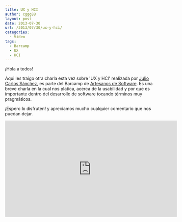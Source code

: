 ```yaml
---
title: UX y HCI
author: cggg88
layout: post
date: 2013-07-30
url: /2013/07/30/ux-y-hci/
categories:
  - Video
tags:
  - Barcamp
  - UX
  - HCI
---
```

¡Hola a todos!

Aqui les traigo otra charla esta vez sobre 'UX y HCI' realizada por [Julio Carlos Sánchez][2], es parte del Barcamp de [Artesanos de Software][1]. Es una breve charla en la cual nos platica, acerca de la usabilidad y por que es importante dentro del desarrollo de software tocando términos muy pragmáticos.

¡Espero lo disfruten! y apreciamos mucho cualquier comentario que nos puedan dejar.  

<iframe width="560" height="315" src="https://www.youtube.com/embed/HNZy1tpAFNg" frameborder="0" allowfullscreen></iframe>

 [1]: http://twitter.com/artesano_soft
 [2]: http://twitter.com/thegeekinside